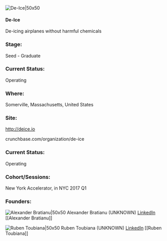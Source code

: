 

![De-Ice|50x50](https://apimg.techstars.com/connect/images/image_files/58e671799c66a94b21000020/original/de-ice.jpg)

#### De-Ice
De-icing airplanes without harmful chemicals

### Stage: 
Seed - Graduate 

### Current Status: 
Operating

### Where:
Somerville, Massachusetts, United States

### Site:
http://deice.io



crunchbase.com/organization/de-ice

### Current Status: 
Operating

### Cohort/Sessions: 
New York Accelerator, in NYC 2017 Q1

### Founders: 

![Alexander Bratianu|50x50](https://apimg.techstars.com/connect/images/image_files/58e6726c9c66a94b21000021/original/alex.jpg) Alexander Bratianu (UNKNOWN) [LinkedIn](https://linkedin.com/in/alexbratianubadea) [[Alexander Bratianu]]

![Ruben Toubiana|50x50](https://s3.amazonaws.com/techstars/default-user-avatar@2x.png) Ruben Toubiana (UNKNOWN) [LinkedIn](https://linkedin.com/in/rubentoubiana) [[Ruben Toubiana]]


